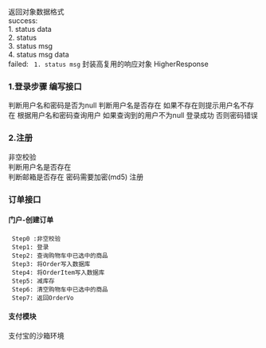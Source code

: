 返回对象数据格式  
       success:  
            1.  status data  
            2.  status  
            3.  status msg  
            4.  status msg data   
       failed:  `
            1. status msg`
封装高复用的响应对象
    HigherResponse
    
### 1.登录步骤      编写接口
  判断用户名和密码是否为null
  判断用户名是否存在 如果不存在则提示用户名不存在 
  根据用户名和密码查询用户
  如果查询到的用户不为null  登录成功
  否则密码错误  
### 2.注册 
  非空校验  
  判断用户名是否存在   
  判断邮箱是否存在
  密码需要加密(md5)
  注册
  
  
  ### 订单接口  
  #### 门户-创建订单
     Step0 :非空校验
     Step1: 登录
     Step2: 查询购物车中已选中的商品
     Step3: 将Order写入数据库
     Step4: 将OrderItem写入数据库
     Step5: 减库存
     Step6: 清空购物车中已选中的商品
     Step7: 返回OrderVo
     
  #### 支付模块
  支付宝的沙箱环境
  
     
  
  
  
  
  
  
  
  
  
  
  
  
  
  
  
  
  
  